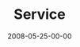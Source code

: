 ---
layout: message
category: message
series: "RIQ"
title: "Service"
date: 2008-05-25-00-00
message_id: 499
audio: "http://s3.amazonaws.com/crossroads-media/messages/audio/RIQ_03_Serving_05-24-08_Tome_webaudio.mp3"
audio-duration: "42:30"
notes-description: ""
notes: "http://s3.amazonaws.com/crossroads-media/documents/SN_05_24-25_08.pdf"
notes-title: "Study Notes 5/24-25/08"
program: "http://s3.amazonaws.com/crossroads-media/documents/0524_25Program.pdf"
description: "Pastor Titus Sithole from Mamelodi, South Africa teaches on prayer and its importance."
video: "http://s3.amazonaws.com/crossroads-media/messages/video/RIQ3-talk.mp4"
video-duration: "36:05"
yt-embed-url: "//www.youtube.com/embed/ETN5SoJfXJw"
video-image: "http://s3.amazonaws.com/crossroads-media/images/RIQ3-still.jpg"
tag: 
 - serving
 - service
 - titus
 - riq
 - prayer
 - mamelodi
 - receive
 - nick-jackson
explicit: false
---